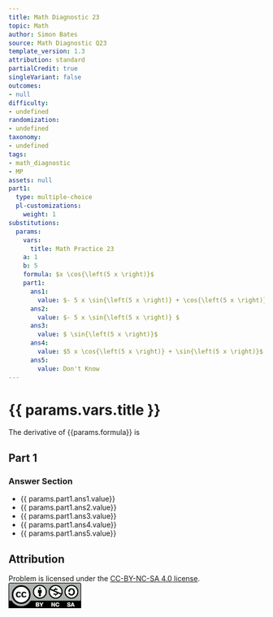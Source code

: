 ```yaml
---
title: Math Diagnostic 23
topic: Math
author: Simon Bates
source: Math Diagnostic Q23
template_version: 1.3
attribution: standard
partialCredit: true
singleVariant: false
outcomes:
- null
difficulty:
- undefined
randomization:
- undefined
taxonomy:
- undefined
tags:
- math_diagnostic
- MP
assets: null
part1:
  type: multiple-choice
  pl-customizations:
    weight: 1
substitutions:
  params:
    vars:
      title: Math Practice 23
    a: 1
    b: 5
    formula: $x \cos{\left(5 x \right)}$
    part1:
      ans1:
        value: $- 5 x \sin{\left(5 x \right)} + \cos{\left(5 x \right)}$
      ans2:
        value: $- 5 x \sin{\left(5 x \right)} $
      ans3:
        value: $ \sin{\left(5 x \right)}$
      ans4:
        value: $5 x \cos{\left(5 x \right)} + \sin{\left(5 x \right)}$
      ans5:
        value: Don't Know
---
```

# {{ params.vars.title }}
The derivative of {{params.formula}} is

## Part 1

### Answer Section

- {{ params.part1.ans1.value}}
- {{ params.part1.ans2.value}}
- {{ params.part1.ans3.value}}
- {{ params.part1.ans4.value}}
- {{ params.part1.ans5.value}}

## Attribution

Problem is licensed under the [CC-BY-NC-SA 4.0 license](https://creativecommons.org/licenses/by-nc-sa/4.0/).<br> ![The Creative Commons 4.0 license requiring attribution-BY, non-commercial-NC, and share-alike-SA license.](https://raw.githubusercontent.com/firasm/bits/master/by-nc-sa.png)